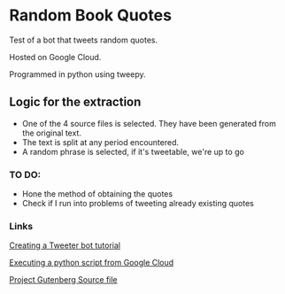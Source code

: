 # Random Book Quotes
Test of a bot that tweets random quotes.

Hosted on Google Cloud.

Programmed in python using tweepy.

## Logic for the extraction
* One of the 4 source files is selected. They have been generated from the original text.
* The text is split at any period encountered.
* A random phrase is selected, if it's tweetable, we're up to go

### TO DO:
* Hone the method of obtaining the quotes
* Check if I run into problems of tweeting already existing quotes

### Links
[Creating a Tweeter bot tutorial](https://realpython.com/twitter-bot-python-tweepy/)

[Executing a python script from Google Cloud](https://www.youtube.com/watch?v=5OL7fu2R4M8&t=3s)

[Project Gutenberg Source file](http://www.gutenberg.org/cache/epub/53552/pg53552.txt)

